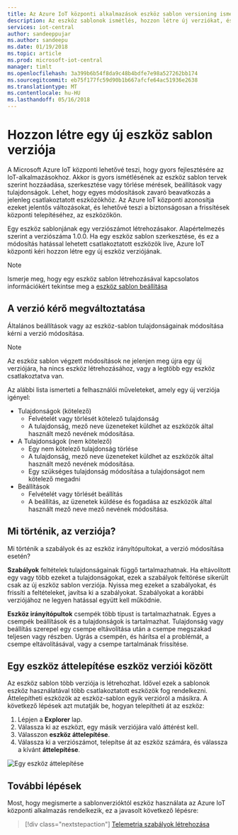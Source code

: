 ```yaml
---
title: Az Azure IoT központi alkalmazások eszköz sablon versioning ismertetése |} Microsoft Docs
description: Az eszköz sablonok ismétlés, hozzon létre új verziókat, és az élő csatlakoztatott eszközök befolyásolása nélkül
services: iot-central
author: sandeeppujar
ms.author: sandeepu
ms.date: 01/19/2018
ms.topic: article
ms.prod: microsoft-iot-central
manager: timlt
ms.openlocfilehash: 3a399b6b54f8da9c48b4bdfe7e98a527262bb174
ms.sourcegitcommit: eb75f177fc59d90b1b667afcfe64ac51936e2638
ms.translationtype: MT
ms.contentlocale: hu-HU
ms.lasthandoff: 05/16/2018
---
```

# <a name="create-a-new-device-template-version"></a>Hozzon létre egy új eszköz sablon verziója

A Microsoft Azure IoT központi lehetővé teszi, hogy gyors fejlesztésére az IoT-alkalmazásokhoz. Akkor is gyors ismétlésének az eszköz sablon tervek szerint hozzáadása, szerkesztése vagy törlése mérések, beállítások vagy tulajdonságok. Lehet, hogy egyes módosítások zavaró beavatkozás a jelenleg csatlakoztatott eszközökhöz. Az Azure IoT központi azonosítja ezeket jelentős változásokat, és lehetővé teszi a biztonságosan a frissítések központi telepítéséhez, az eszközökön.

Egy eszköz sablonjának egy verziószámot létrehozásakor. Alapértelmezés szerint a verziószáma 1.0.0. Ha egy eszköz sablon szerkesztése, és ez a módosítás hatással lehetett csatlakoztatott eszközök live, Azure IoT központi kéri hozzon létre egy új eszköz verziójának.

> [!NOTE]
> Ismerje meg, hogy egy eszköz sablon létrehozásával kapcsolatos információkért tekintse meg a [eszköz sablon beállítása](howto-set-up-template.md)

## <a name="changes-that-prompt-a-version-change"></a>A verzió kérő megváltoztatása

Általános beállítások vagy az eszköz-sablon tulajdonságainak módosítása kérni a verzió módosítása.

> [!NOTE]
> Az eszköz sablon végzett módosítások ne jelenjen meg újra egy új verziójára, ha nincs eszköz létrehozásához, vagy a legtöbb egy eszköz csatlakoztatva van.

Az alábbi lista ismerteti a felhasználói műveleteket, amely egy új verziója igényel:

* Tulajdonságok (kötelező)
    * Felvételét vagy törlését kötelező tulajdonság
    * A tulajdonság, mező neve üzeneteket küldhet az eszközök által használt mező nevének módosítása.
*  A Tulajdonságok (nem kötelező)
    * Egy nem kötelező tulajdonság törlése
    * A tulajdonság, mező neve üzeneteket küldhet az eszközök által használt mező nevének módosítása.
    * Egy szükséges tulajdonság módosítása a tulajdonságot nem kötelező megadni
*  Beállítások
    * Felvételét vagy törlését beállítás
    * A beállítás, az üzenetek küldése és fogadása az eszközök által használt mező neve mező nevének módosítása.

## <a name="what-happens-on-version-change"></a>Mi történik, az verziója?

Mi történik a szabályok és az eszköz irányítópultokat, a verzió módosítása esetén?

**Szabályok** feltételek tulajdonságainak függő tartalmazhatnak. Ha eltávolított egy vagy több ezeket a tulajdonságokat, ezek a szabályok feltörése sikerült csak az új eszköz sablon verziója. Nyissa meg ezeket a szabályokat, és frissíti a feltételeket, javítsa ki a szabályokat. Szabályokat a korábbi verziójához ne legyen hatással együtt kell működnie.

**Eszköz irányítópultok** csempék több típust is tartalmazhatnak. Egyes a csempék beállítások és a tulajdonságok is tartalmazhat. Tulajdonság vagy beállítás szerepel egy csempe eltávolítása után a csempe megszakad teljesen vagy részben. Ugrás a csempén, és hárítsa el a problémát, a csempe eltávolításával, vagy a csempe tartalmának frissítése.

## <a name="migrate-a-device-across-device-template-versions"></a>Egy eszköz áttelepítése eszköz verziói között

Az eszköz sablon több verziója is létrehozhat. Idővel ezek a sablonok eszköz használatával több csatlakoztatott eszközök fog rendelkezni. Áttelepítheti eszközök az eszköz-sablon egyik verzióról a másikra. A következő lépések azt mutatják be, hogyan telepítheti át az eszköz:

1. Lépjen a **Explorer** lap.
1. Válassza ki az eszközt, egy másik verziójára való áttérést kell.
1. Válasszon **eszköz áttelepítése**.
1. Válassza ki a verziószámot, telepítse át az eszköz számára, és válassza a kívánt **áttelepítése**.

![Egy eszköz áttelepítése](media\howto-version-devicetemplate\pick-version.png)

## <a name="next-steps"></a>További lépések

Most, hogy megismerte a sablonverzióktól eszköz használata az Azure IoT központi alkalmazás rendelkezik, ez a javasolt következő lépésre:

> [!div class="nextstepaction"]
> [Telemetria szabályok létrehozása](howto-create-telemetry-rules.md)